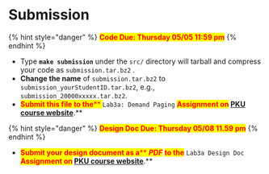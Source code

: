 # Submission

{% hint style="danger" %}
<mark style="color:red;">**Code Due: Thursday 05/05 11:59 pm**</mark>
{% endhint %}

* Type **`make submission`** under the `src/` directory will tarball and compress your code as `submission.tar.bz2` .&#x20;
* **Change the name** of `submission.tar.bz2` to `submission_yourStudentID.tar.bz2`, e.g., `submission_20000xxxxx.tar.bz2`.
* <mark style="color:red;">**Submit this file to the**</mark><mark style="color:red;">** **</mark><mark style="color:red;">**`Lab3a: Demand Paging`**</mark><mark style="color:red;">** **</mark><mark style="color:red;">**Assignment on**</mark> [PKU course website](https://course.pku.edu.cn)<mark style="color:red;">**.**</mark>

{% hint style="danger" %}
<mark style="color:red;">**Design Doc Due: Thursday 05/08 11.59 pm**</mark>
{% endhint %}

* <mark style="color:red;">**Submit your design document as a**</mark><mark style="color:red;">** **</mark>_<mark style="color:red;">**PDF**</mark>_<mark style="color:red;">** **</mark><mark style="color:red;">**to the**</mark><mark style="color:red;">** **</mark><mark style="color:red;">**`Lab3a Design Doc`**</mark><mark style="color:red;">** **</mark><mark style="color:red;">**Assignment on**</mark> [PKU course website](https://course.pku.edu.cn)<mark style="color:red;">**.**</mark>
